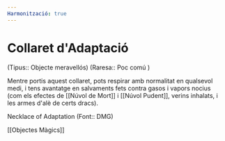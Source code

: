 ```yaml
---
Harmonització: true
---
```

# Collaret d'Adaptació

(Tipus:: Objecte meravellós) (Raresa:: Poc comú )

Mentre portis aquest collaret, pots respirar amb normalitat en qualsevol medi, i tens avantatge en salvaments fets contra gasos i vapors nocius (com els efectes de [[Núvol de Mort]] i [[Núvol Pudent]], verins inhalats, i les armes d'alè de certs dracs).

Necklace of Adaptation (Font:: DMG)

[[Objectes Màgics]]